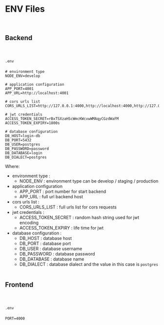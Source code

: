 # ENV Files
&nbsp;
####
## Backend
&nbsp;
####
`.env`
&nbsp;
####
```
# environment type
NODE_ENV=develop

# application configuration
APP_PORT=4001
APP_URL=http://localhost:4001

# cors urls list
CORS_URLS_LIST=http://127.0.0.1:4000,http://localhost:4000,http://127.0.0.1:4001,http://localhost:4001

# jwt credentials
ACCESS_TOKEN_SECRET=rBxTSXzaHScWmcKWcvwWMAqyCGzdWaFM
ACCESS_TOKEN_EXPIRY=1800s

# database configuration
DB_HOST=login-db
DB_PORT=5432
DB_USER=postgres
DB_PASSWORD=password
DB_DATABASE=login
DB_DIALECT=postgres
```

Where:
- environment type : 
    - NODE_ENV : environment type can be develop / staging / production
- application configuration
    - APP_PORT : port number for start backend
    - APP_URL : full url backend host
- cors urls list : 
    - CORS_URLS_LIST : full urls list for cors requests
- jwt credentials : 
    - ACCESS_TOKEN_SECRET : random hash string used for jwt encoding
    - ACCESS_TOKEN_EXPIRY : life time for jwt
- database configuration :
    - DB_HOST : database host
    - DB_PORT : database port
    - DB_USER : database username
    - DB_PASSWORD : database password
    - DB_DATABASE : database name
    - DB_DIALECT : database dialect and the value in this case is `postgres`
&nbsp;
&nbsp;
####
## Frontend
&nbsp;
####
`.env`
&nbsp;
####
```
PORT=4000
```